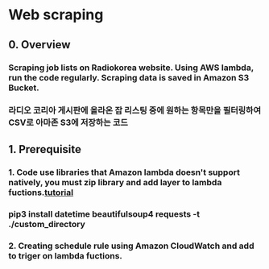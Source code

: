 # Web scraping

## 0. Overview
### Scraping job lists on Radiokorea website. Using AWS lambda, run the code regularly. Scraping data is saved in Amazon S3 Bucket.
### 라디오 코리아 게시판에 올라온 잡 리스팅 중에 원하는 항목만을 필터링하여 CSV로 아마존 S3에 저장하는 코드


## 1. Prerequisite
### 1. Code use libraries that Amazon lambda doesn't support natively, you must zip library and add layer to lambda fuctions.[tutorial](https://docs.aws.amazon.com/lambda/latest/dg/configuration-layers.html)
### pip3 install datetime beautifulsoup4 requests -t ./custom_directory
### 2. Creating schedule rule using Amazon CloudWatch and add to triger on lambda fuctions. 
